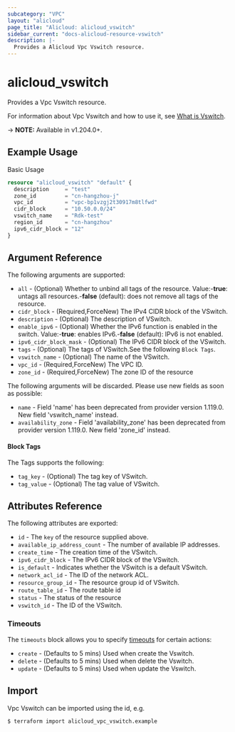 ```yaml
---
subcategory: "VPC"
layout: "alicloud"
page_title: "Alicloud: alicloud_vswitch"
sidebar_current: "docs-alicloud-resource-vswitch"
description: |-
  Provides a Alicloud Vpc Vswitch resource.
---
```


# alicloud_vswitch

Provides a Vpc Vswitch resource.

For information about Vpc Vswitch and how to use it, see [What is Vswitch](https://www.alibabacloud.com/help/en/).

-> **NOTE:** Available in v1.204.0+.

## Example Usage

Basic Usage

```terraform
resource "alicloud_vswitch" "default" {
  description     = "test"
  zone_id         = "cn-hangzhou-j"
  vpc_id          = "vpc-bp1vzgj2t30917m8tlfwd"
  cidr_block      = "10.50.0.0/24"
  vswitch_name    = "Rdk-test"
  region_id       = "cn-hangzhou"
  ipv6_cidr_block = "12"
}
```

## Argument Reference

The following arguments are supported:
* `all` - (Optional) Whether to unbind all tags of the resource. Value:-**true**: untags all resources.-**false** (default): does not remove all tags of the resource.
* `cidr_block` - (Required,ForceNew) The IPv4 CIDR block of the VSwitch.
* `description` - (Optional) The description of VSwitch.
* `enable_ipv6` - (Optional) Whether the IPv6 function is enabled in the switch. Value:-**true**: enables IPv6.-**false** (default): IPv6 is not enabled.
* `ipv6_cidr_block_mask` - (Optional) The IPv6 CIDR block of the VSwitch.
* `tags` - (Optional) The tags of VSwitch.See the following `Block Tags`.
* `vswitch_name` - (Optional) The name of the VSwitch.
* `vpc_id` - (Required,ForceNew) The VPC ID.
* `zone_id` - (Required,ForceNew) The zone ID  of the resource

The following arguments will be discarded. Please use new fields as soon as possible:
* `name` - Field 'name' has been deprecated from provider version 1.119.0. New field 'vswitch_name' instead.
* `availability_zone` - Field 'availability_zone' has been deprecated from provider version 1.119.0. New field 'zone_id' instead.

#### Block Tags

The Tags supports the following:
* `tag_key` - (Optional) The tag key of VSwitch.
* `tag_value` - (Optional) The tag value of VSwitch.



## Attributes Reference

The following attributes are exported:
* `id` - The `key` of the resource supplied above.
* `available_ip_address_count` - The number of available IP addresses.
* `create_time` - The creation time of the VSwitch.
* `ipv6_cidr_block` - The IPv6 CIDR block of the VSwitch.
* `is_default` - Indicates whether the VSwitch is a default VSwitch.
* `network_acl_id` - The ID of the network ACL.
* `resource_group_id` - The resource group id of VSwitch.
* `route_table_id` - The route table id
* `status` - The status of the resource
* `vswitch_id` - The ID of the VSwitch.

### Timeouts

The `timeouts` block allows you to specify [timeouts](https://www.terraform.io/docs/configuration-0-11/resources.html#timeouts) for certain actions:
* `create` - (Defaults to 5 mins) Used when create the Vswitch.
* `delete` - (Defaults to 5 mins) Used when delete the Vswitch.
* `update` - (Defaults to 5 mins) Used when update the Vswitch.

## Import

Vpc Vswitch can be imported using the id, e.g.

```shell
$ terraform import alicloud_vpc_vswitch.example 
```